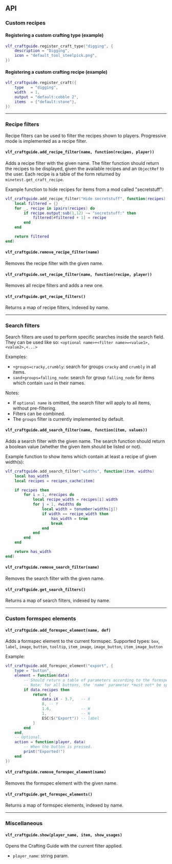 ## API

### Custom recipes

#### Registering a custom crafting type (example)

```Lua
vlf_craftguide.register_craft_type("digging", {
	description = "Digging",
	icon = "default_tool_steelpick.png",
})
```

#### Registering a custom crafting recipe (example)

```Lua
vlf_craftguide.register_craft({
	type   = "digging",
	width  = 1,
	output = "default:cobble 2",
	items  = {"default:stone"},
})
```

---

### Recipe filters

Recipe filters can be used to filter the recipes shown to players. Progressive
mode is implemented as a recipe filter.

#### `vlf_craftguide.add_recipe_filter(name, function(recipes, player))`

Adds a recipe filter with the given name. The filter function should return the
recipes to be displayed, given the available recipes and an `ObjectRef` to the
user. Each recipe is a table of the form returned by
`minetest.get_craft_recipe`.

Example function to hide recipes for items from a mod called "secretstuff":

```lua
vlf_craftguide.add_recipe_filter("Hide secretstuff", function(recipes)
	local filtered = {}
	for _, recipe in ipairs(recipes) do
		if recipe.output:sub(1,12) ~= "secretstuff:" then
			filtered[#filtered + 1] = recipe
		end
	end

	return filtered
end)
```

#### `vlf_craftguide.remove_recipe_filter(name)`

Removes the recipe filter with the given name.

#### `vlf_craftguide.set_recipe_filter(name, function(recipe, player))`

Removes all recipe filters and adds a new one.

#### `vlf_craftguide.get_recipe_filters()`

Returns a map of recipe filters, indexed by name.

---

### Search filters

Search filters are used to perform specific searches inside the search field.
They can be used like so: `<optional name>+<filter name>=<value1>,<value2>,<...>`

Examples:

- `+groups=cracky,crumbly`: search for groups `cracky` and `crumbly` in all items.
- `sand+groups=falling_node`: search for group `falling_node` for items which contain `sand` in their names.

Notes:
- If `optional name` is omitted, the search filter will apply to all items, without pre-filtering.
- Filters can be combined.
- The `groups` filter is currently implemented by default.

#### `vlf_craftguide.add_search_filter(name, function(item, values))`

Adds a search filter with the given name.
The search function should return a boolean value (whether the given item should be listed or not).

Example function to show items which contain at least a recipe of given width(s):

```lua
vlf_craftguide.add_search_filter("widths", function(item, widths)
	local has_width
	local recipes = recipes_cache[item]

	if recipes then
		for i = 1, #recipes do
			local recipe_width = recipes[i].width
			for j = 1, #widths do
				local width = tonumber(widths[j])
				if width == recipe_width then
					has_width = true
					break
				end
			end
		end
	end

	return has_width
end)
```

#### `vlf_craftguide.remove_search_filter(name)`

Removes the search filter with the given name.

#### `vlf_craftguide.get_search_filters()`

Returns a map of search filters, indexed by name.

---

### Custom formspec elements

#### `vlf_craftguide.add_formspec_element(name, def)`

Adds a formspec element to the current formspec.
Supported types: `box`, `label`, `image`, `button`, `tooltip`, `item_image`, `image_button`, `item_image_button`

Example:

```lua
vlf_craftguide.add_formspec_element("export", {
	type = "button",
	element = function(data)
		-- Should return a table of parameters according to the formspec element type.
		-- Note: for all buttons, the 'name' parameter *must not* be specified!
		if data.recipes then
			return {
				data.iX - 3.7,   -- X
				8, -- Y
				1.6,             -- W
				1,               -- H
				ESC(S("Export")) -- label
			}
		end
	end,
	-- Optional.
	action = function(player, data)
		-- When the button is pressed.
		print("Exported!")
	end
})
```

#### `vlf_craftguide.remove_formspec_element(name)`

Removes the formspec element with the given name.

#### `vlf_craftguide.get_formspec_elements()`

Returns a map of formspec elements, indexed by name.

---

### Miscellaneous

#### `vlf_craftguide.show(player_name, item, show_usages)`

Opens the Crafting Guide with the current filter applied.

   * `player_name`: string param.
